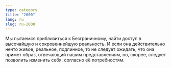 ```yaml
---
type: category
title: "2000"
lang: ru
slug: ru-2000
---
```


Мы пытаемся приблизиться к Безграничному, найти доступ в высочайшую и сокровеннейшую реальность. И если она действительно нечто живое, реальное, подлинное, то не следует ожидать, что она примет образ, отвечающий нашим представлениям, но, скорее, следует позволить изменить себя, согласно её потребностям.
